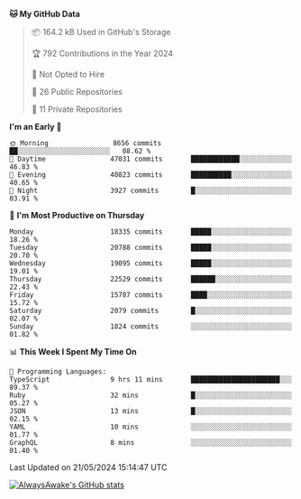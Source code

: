 <!--START_SECTION:waka-->
**🐱 My GitHub Data** 

> 📦 164.2 kB Used in GitHub's Storage 
 > 
> 🏆 792 Contributions in the Year 2024
 > 
> 🚫 Not Opted to Hire
 > 
> 📜 26 Public Repositories 
 > 
> 🔑 11 Private Repositories 
 > 
**I'm an Early 🐤** 

```text
🌞 Morning                8656 commits        ██░░░░░░░░░░░░░░░░░░░░░░░   08.62 % 
🌆 Daytime                47031 commits       ████████████░░░░░░░░░░░░░   46.83 % 
🌃 Evening                40823 commits       ██████████░░░░░░░░░░░░░░░   40.65 % 
🌙 Night                  3927 commits        █░░░░░░░░░░░░░░░░░░░░░░░░   03.91 % 
```
📅 **I'm Most Productive on Thursday** 

```text
Monday                   18335 commits       █████░░░░░░░░░░░░░░░░░░░░   18.26 % 
Tuesday                  20788 commits       █████░░░░░░░░░░░░░░░░░░░░   20.70 % 
Wednesday                19095 commits       █████░░░░░░░░░░░░░░░░░░░░   19.01 % 
Thursday                 22529 commits       ██████░░░░░░░░░░░░░░░░░░░   22.43 % 
Friday                   15787 commits       ████░░░░░░░░░░░░░░░░░░░░░   15.72 % 
Saturday                 2079 commits        █░░░░░░░░░░░░░░░░░░░░░░░░   02.07 % 
Sunday                   1824 commits        ░░░░░░░░░░░░░░░░░░░░░░░░░   01.82 % 
```


📊 **This Week I Spent My Time On** 

```text
💬 Programming Languages: 
TypeScript               9 hrs 11 mins       ██████████████████████░░░   89.37 % 
Ruby                     32 mins             █░░░░░░░░░░░░░░░░░░░░░░░░   05.27 % 
JSON                     13 mins             █░░░░░░░░░░░░░░░░░░░░░░░░   02.15 % 
YAML                     10 mins             ░░░░░░░░░░░░░░░░░░░░░░░░░   01.77 % 
GraphQL                  8 mins              ░░░░░░░░░░░░░░░░░░░░░░░░░   01.40 % 
```


 Last Updated on 21/05/2024 15:14:47 UTC
<!--END_SECTION:waka-->

[![AlwaysAwake's GitHub stats](https://github-readme-stats.vercel.app/api?username=AlwaysAwake&show_icons=true&theme=github_dark&count_private=true)](https://github.com/AlwaysAwake/AlwaysAwake)
